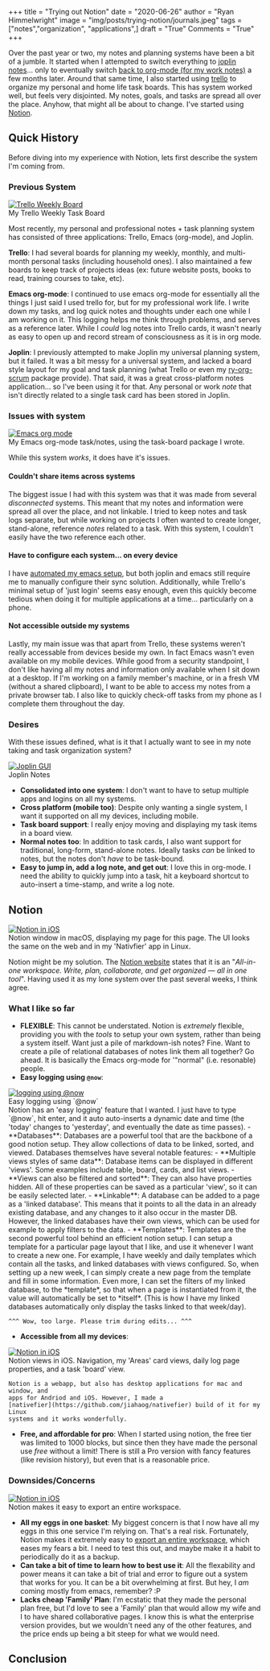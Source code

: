 +++
title   = "Trying out Notion"
date    = "2020-06-26"
author  = "Ryan Himmelwright"
image   = "img/posts/trying-notion/journals.jpeg"
tags    = ["notes","organization", "applications",]
draft   = "True"
Comments = "True"
+++

Over the past year or two, my notes and planning systems have been a bit of a
jumble.  It started when I attempted to switch everything to [joplin
notes](/post/switched-to-joplin-notes/)... only to eventually switch [back to
org-mode (for my work notes)](/post/back-on-org-mode-for-work/) a few months
later. Around that same time, I also started using [trello](https://trello.com)
to organize my personal and home life task boards. This has system worked well, but
feels very disjointed. My notes, goals, and tasks are spread all over the place.
Anyhow, that might all be about to change. I've started using
[Notion](https://notion.so).

<!--more-->

## Quick History

Before diving into my experience with Notion, lets first describe the system
I'm coming from.

### Previous System

<a href="/img/posts/trying-notion/trello_weekly_board.png">
<img alt="Trello Weekly Board" src="/img/posts/trying-notion/trello_weekly_board.png" style="max-width: 100%;"/></a>
<div class="caption">My Trello Weekly Task Board</div>

Most recently, my personal and professional notes + task planning system has
consisted of three applications: Trello, Emacs (org-mode), and Joplin.

**Trello**: I had several boards for planning my weekly, monthly, and
multi-month personal tasks (including household ones). I also maintained a few
boards to keep track of projects ideas (ex: future website posts, books to
read, training courses to take, etc).


**Emacs org-mode**: I continued to use emacs org-mode for essentially all the
things I just said I used trello for, but for my professional work life.  I
write down my tasks, and log quick notes and thoughts under
each one while I am working on it. This logging helps me think through
problems, and serves as a reference later. While I *could* log notes into Trello
cards, it wasn't nearly as easy to open up and record stream of consciousness
as it is in org mode.

**Joplin**: I previously attempted to make Joplin my universal planning system,
but it failed. It was a bit messy for a universal system, and lacked a
board style layout for  my goal and task planning (what Trello or even my [ry-org-scrum](https://github.com/himmAllRight/ry-org-scrum)
package provide). That said, it was a great cross-platform notes application... so
I've been using it for that. Any personal or work *note* that isn't directly
related to a single task card has been stored in Joplin.

### Issues with system

<a href="/img/posts/back-on-org-mode-for-work/scrum-board.png">
<img alt="Emacs org mode" src="/img/posts/back-on-org-mode-for-work/scrum-board.png" style="max-width: 100%;"/></a>
<div class="caption">My Emacs org-mode task/notes, using the task-board
package I wrote.</div>

While this system *works*, it does have it's issues.

#### Couldn't share items across systems
The biggest issue I had with this system was that it was made from several
*disconnected* systems. This meant that my notes and information were spread
all over the place, and not linkable. I tried to keep notes and task logs
separate, but while working on projects I often wanted to create longer,
stand-alone, reference *notes* related to a task. With this system, I couldn't
easily have the two reference each other.


#### Have to configure each system... on every device

I have [automated my emacs
setup](http://ryan.himmelwright.net/post/org-babel-setup/), but both joplin and
emacs still require me to manually configure their sync solution.
Additionally, while Trello's minimal setup of 'just login' seems easy enough,
even this quickly become tedious when doing it for multiple applications at a
time... particularly  on a phone.

#### Not accessible outside my systems

Lastly, my main issue was that apart from Trello, these systems weren't really
accessable from devices beside my own. In fact Emacs wasn't even available on
my mobile devices. While good from a security standpoint, I don't like having
all my notes and information only available when I sit down at a desktop. If
I'm working on a family member's machine, or in a fresh VM (without a shared
clipboard), I want to be able to access my notes from a private browser tab. I
also like to quickly check-off tasks from my phone as I complete them
throughout the day.

### Desires

With these issues defined, what is it that I actually want to see in my note
taking and task organization system?

<a href="/img/posts/back-on-org-mode-for-work/joplin-gui.png">
<img alt="Joplin GUI" src="/img/posts/back-on-org-mode-for-work/joplin-gui.png" style="max-width: 100%;"/></a>
<div class="caption">Joplin Notes</div>

- **Consolidated into one system**: I don't want to have to setup multiple apps
    and logins on all my systems.
- **Cross platform (mobile too)**: Despite only wanting a single system, I want it
    supported on all my devices, including mobile.
- **Task board support**: I really enjoy moving and displaying  my task items
    in a board view.
- **Normal notes too**: In addition to task cards, I also want support for
    traditional, long-form, stand-alone notes. Ideally tasks *can* be linked to
    notes, but the notes don't *have* to be task-bound.
- **Easy to jump in, add a log note, and get out**: I love this in org-mode. I need
    the ability to quickly jump into a task, hit a keyboard shortcut to auto-insert
    a time-stamp, and write a log note.

## Notion
<a href="/img/posts/trying-notion/notion_window.png">
<img alt="Notion in iOS" src="/img/posts/trying-notion/notion_window.png" style="max-width: 100%;"/></a>
<div class="caption">Notion window in macOS, displaying my page for this page. The UI looks the same on the web and in my 'Nativfier' app in Linux.</div>


Notion might be my solution. The [Notion website](https://notion.so) states
that it is an "*All-in-one workspace.  Write, plan, collaborate, and get
organized — all in one tool*". Having used it as my lone system over the
past several weeks, I think agree.

### What I like so far
- **FLEXIBLE**: This cannot be understated. Notion is *extremely* flexible,
    providing you with the *tools* to setup your own system, rather than being
    a system itself. Want just a pile of markdown-ish notes? Fine. Want to
    create a pile of relational databases of notes link them all together? Go
    ahead. It is basically the Emacs org-mode for '"normal" (i.e. resonable)
    people.
- **Easy logging using `@now`**:
<a href="/img/posts/trying-notion/now_timestamp.png">
<img alt="logging using @now" src="/img/posts/trying-notion/now_timestamp.png" style="max-width: 100%;"/></a>
<div class="caption">Easy logging using `@now`</div>
    Notion has an 'easy logging' feature that I
    wanted. I just have to type `@now`, hit enter, and it auto auto-inserts a
    dynamic date and time (the 'today' changes to 'yesterday', and eventually
    the date as time passes).
- **Databases**: Databases are a powerful tool that are the backbone of a good
    notion setup. They allow collections of data to be linked, sorted, and
    viewed. Databases themselves have several notable features:
    - **Multiple views styles of same data**: Database items can be displayed in
        different 'views'. Some examples include table, board, cards, and list
        views.
    - **Views can also be filtered and sorted**: They can also have properties
        hidden. All of these properties can be saved as a particular 'view', so
        it can be easily selected later.
    - **Linkable**: A database can be added to a page as a 'linked database'.
        This means that it points to all the data in an already existing
        database, and any changes to it also occur in the master DB. However,
        the linked databases have their own views, which can be used for
        example to apply filters to the data.
- **Templates**: Templates are the second powerful tool behind an efficient
    notion setup. I can setup a template for a particular page layout that I
    like, and use it whenever I want to create a new one. For example, I have
    weekly and daily templates which contain all the tasks, and linked
    databases with views configured. So, when setting up a new week, I can
    simply create a new page from the template and fill in some information.
    Even more, I can set the filters of my linked database, to the *template*,
    so that when a page is instantiated from it, the value will automatically
    be set to *itself*. (This is how I have my linked databases automatically
    only display the tasks linked to that week/day).

    ^^^ Wow, too large. Please trim during edits... ^^^

- **Accessible from all my devices**:
<a href="/img/posts/trying-notion/ios_notion.png">
<img alt="Notion in iOS" src="/img/posts/trying-notion/ios_notion.png" style="max-width: 100%;"/></a>
<div class="caption">Notion views in iOS. Navigation, my 'Areas' card views,
daily log page properties, and a task 'board' view.</div>

    Notion is a webapp, but also has desktop applications for mac and window, and
    apps for Andriod and iOS. However, I made a
    [nativefier](https://github.com/jiahaog/nativefier) build of it for my Linux
    systems and it works wonderfully.

- **Free, and affordable for pro**: When I started using notion, the free tier
    was limited to 1000 blocks, but since then they have made the personal use
    *free* without a limit! There is still a Pro version with fancy features
    (like revision history), but even that is a reasonable price.

### Downsides/Concerns

<a href="/img/posts/trying-notion/notion-export.png">
<img alt="Notion in iOS" src="/img/posts/trying-notion/notion-export.png" style="max-width: 100%;"/></a>
<div class="caption">Notion makes it easy to export an entire workspace.</div>

- **All my eggs in one basket**: My biggest concern is that I now have all my
    eggs in this one service I'm relying on. That's a real risk. Fortunately,
    Notion makes it extremely easy to [export an entire
    workspace](https://www.notion.so/Workspace-settings-security-b0a64a148cad461cb6e9df74f7372ecf#23a9194abf324cb7a222ede243fdcb5b), which eases
    my fears a bit. I need to test this out, and maybe make it a habit to
    periodically do it as a backup.
- **Can take a bit of time to learn how to best use it**: All the flexability
    and power means it can take a bit of trial and error to figure out a system
    that works for you. It can be a bit overwhelming at first. But hey, I *am* coming
    mostly from emacs, remember? :P
- **Lacks cheap 'Family' Plan**: I'm ecstatic that they made the personal plan
    free, but I'd love to see a 'Family' plan that would allow my wife and I to
    have shared collaborative pages. I know this is what the enterprise version
    provides, but we wouldn't need any of the other features, and the price
    ends up being a bit steep for what we would need.

## Conclusion

